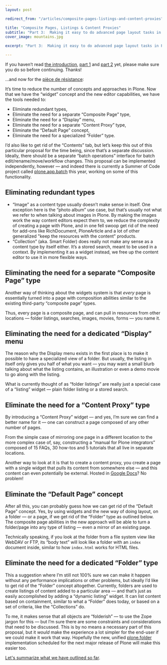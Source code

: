 ```yaml
---
layout: post

redirect_from: "/articles/composite-pages-listings-and-content-proxies"

title: "Composite Pages, Listings & Content Proxies"
subtitle: "Part 3:  Making it easy to do advanced page layout tasks in Plone"
cover_image: mountains.jpg

excerpt: "Part 3:  Making it easy to do advanced page layout tasks in Plone"

---
```


<span>If you haven’t</span> read [the introduction], [part 1] and [part 2] yet, please make sure you do so before continuing. Thanks!

…and now for the [pièce de résistance]:

It’s time to reduce the number of concepts and approaches in Plone. Now that we have the “widget” concept and the new editor capabilities, we have the tools needed to:

*   Eliminate redundant types,
*   Eliminate the need for a separate “Composite Page” type,
*   Eliminate the need for a “Display” menu,
*   Eliminate the need for a separate “Content Proxy” type,
*   Eliminate the “Default Page” concept,
*   Eliminate the need for a specialized “Folder” type.

I’d also like to get rid of the “Contents” tab, but let’s keep this out of this particular proposal for the time being, since that’s a separate discussion. Ideally, there should be a separate “batch operations” interface for batch edit/rename/move/workflow changes. This proposal can be implemented independently, however — and indeed there is currently a Summer of Code project called [plone.app.batch] this year, working on some of this functionality.

## Eliminating redundant types

*   “Image” as a content type usually doesn’t make sense in itself. One exception here is the “photo album” use case, but that’s usually not what we refer to when talking about images in Plone. By making the images work the way content editors expect them to, we reduce the complexity of creating a page with Plone, and in one fell swoop get rid of the need for add-ons like RichDocument, PloneArticle and a lot of other generalized "keep the resources with the content" products.
*   “Collection” (aka. Smart Folder) does really not make any sense as a content type by itself either. It’s a stored search, meant to be used in a context. By implementing it as a widget instead, we free up the content editor to use it in more flexible ways.

## Eliminating the need for a separate “Composite Page” type

Another way of thinking about the widgets system is that *every* page is essentially turned into a page with composition abilities similar to the existing third-party “composite page” types.

Thus, every page is a composite page, and can pull in resources from other locations — folder listings, searches, images, movies, forms — you name it.

## Eliminating the need for a dedicated “Display” menu

The reason why the Display menu exists in the first place is to make it possible to have a specialized view of a folder. But usually, the listing in itself only gives you half of what you want — you may want a small blurb talking about what the listing contains, an illustration or even a demo movie to go along with the listing.

What is currently thought of as “folder listings” are really just a special case of a “listing” widget — plain folder listing or a stored search.

## Eliminate the need for a “Content Proxy” type

By introducing a “Content Proxy” widget — and yes, I’m sure we can find a better name for it — one can construct a page composed of any other number of pages.

From the simple case of mirroring one page in a different location to the more complex case of, say, constructing a “manual for Plone integrators” composed of 15 FAQs, 30 how-tos and 5 tutorials that all live in separate locations.

Another way to look at it is that to create a content proxy, you create a page with a single widget that pulls its content from somewhere else — and this content can even potentially be external. Hosted in [Google Docs]? No problem!

## Eliminate the “Default Page” concept

After all this, you can probably guess how we can get rid of the “Default Page” concept. Yes, by using widgets and the new way of doing layout, on a folder — or a page, if we get rid of the “Folder” type as outlined below. The composite page abilities in the new approach will be able to turn a folder/page into any type of listing — even a mirror of an existing page.

Technically speaking, if you look at the folder from a file system view like WebDAV or FTP, its “body text” will look like a folder with an `index` document inside, similar to how `index.html` works for HTML files.

## Eliminate the need for a dedicated “Folder” type

This a suggestion where I’m still not 100% sure we can make it happen without any performance implications or other problems, but ideally I’d like to get rid of the “Folder” concept altogether. Currently, folders are used to create listings of content added to a particular area — and that’s just as easily accomplished by adding a “dynamic listing” widget. It can list content based on containment, similar to what a “Folder” does today, or based on a set of criteria, like the “Collections” do.

To me, it makes sense that all objects are “folderish” — to use the Zope jargon for this — but I’m sure there are some constraints and considerations that need to be discussed. This is by no means a necessary part of this proposal, but it *would* make the experience a lot simpler for the end-user if we could make it work that way. Hopefully the new, unified [plone.folder] implementation scheduled for the next major release of Plone will make this easier too.

[Let's summarize what we have outlined so far].

[the introduction]: /simplifying-plone
[part 1]: /plones-editing
[part 2]: /plone-rich-media
[pièce de résistance]: http://en.wikipedia.org/wiki/Pièce_de_résistance
[plone.app.batch]: http://plone.org/products/plone-app-batch/
[Google Docs]: http://docs.google.com
[plone.folder]: http://plone.org/products/plone/roadmap/191
[Let's summarize what we have outlined so far]: /simplifying-plone-conclusion